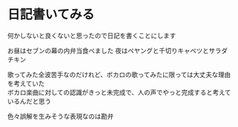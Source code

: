 # 日記書いてみる
何かしないと良くないと思ったので日記を書くことにします

お昼はセブンの幕の内弁当食べました
夜はペヤングと千切りキャベツとサラダチキン

歌ってみた全波苦手なのだけれど、ボカロの歌ってみたに限っては大丈夫な理由を考えていた  
ボカロ楽曲に対しての認識がきっと未完成で、人の声でやっと完成すると考えているんだと思う

色々誤解を生みそうな表現なのは勘弁
